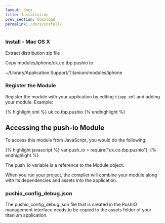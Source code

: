 ```yaml
---
layout: docs
title: Installation
prev_section: download
permalink: /docs/install/
---
```



### Install - Mac OS X

Extract distribution zip file

Copy modules/iphone/uk.co.tbp.pushio to 

~/Library/Application Support/Titanium/modules/iphone

### Register the Module

Register the module with your application by editing `tiapp.xml` and adding your module.
Example:

{% highlight xml %}
<modules>
 <module version="1.0">uk.co.tbp.pushio</module>
</modules>
{% endhighlight %}

## Accessing the push-io Module

To access this module from JavaScript, you would do the following:

{% highlight javascript %}
var push_io = require("uk.co.tbp.pushio");
{% endhighlight %}

The push_io variable is a reference to the Module object.

When you run your project, the compiler will combine your module along with its dependencies and assets into the application.

### pushio_config_debug.json

The  pushio_config_debug.json file that is created in the PushIO management interface needs to be copied to
the assets folder of your titanium application.
